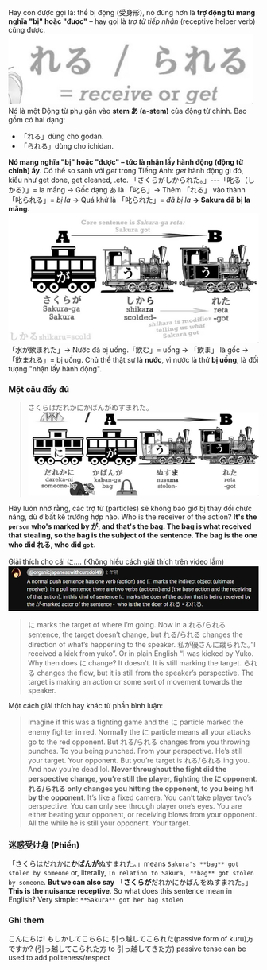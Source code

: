 Hay còn được gọi là: thể bị động (受身形), nó đúng hơn là **trợ động từ mang nghĩa "bị" hoặc "được"** – hay gọi là _trợ từ tiếp nhận_ (receptive helper verb) cũng được.
![Pasted image 20250528153009.png](img/Pasted%20image%2020250528153009.png)
Nó là một Động từ phụ gắn vào **stem あ (a-stem)** của động từ chính. Bao gồm có hai dạng:

- 「れる」dùng cho godan.
- 「られる」dùng cho ichidan.

**Nó mang nghĩa "bị" hoặc "được" – tức là nhận lấy hành động (động từ chính) ấy**. Có thể so sánh với _get_ trong Tiếng Anh: _get_ hành động gì đó, kiểu như get done, get cleaned, .etc.
「さくらがしかられた。」---「叱る（しかる）」= la mắng -> Gốc dạng あ là 「叱ら」-> Thêm 「れる」 vào thành 「叱られる」= _bị la_ -> Quá khứ là 「叱られた」= _đã bị la_ **→ Sakura đã bị la mắng.**
![Pasted image 20250528153037.png](img/Pasted%20image%2020250528153037.png)
「水が飲まれた」→ Nước đã bị uống.「飲む」= uống → 「飲ま」 là gốc → 「飲まれる」= bị uống. Chủ thể thật sự là **nước**, vì nước là thứ **bị uống**, là đối tượng "nhận lấy hành động".

### Một câu đầy đủ

> さくらはだれかにかばんがぬすまれた。
> ![Pasted image 20250528153304.png](img/Pasted%20image%2020250528153304.png)

Hãy luôn nhớ rằng, các trợ từ (particles) sẽ không bao giờ bị thay đổi chức năng, dù ở bất kể trường hợp nào.
Who is the receiver of the action? **It's the `person` who's marked by が, and that's the bag. The bag is what received that stealing, so the bag is the subject of the sentence. The bag is the one who did れる, who did `got`.**

Giải thích cho cái に.... (Không hiểu cách giải thích trên video lắm)
![Pasted image 20250528154117.png](img/Pasted%20image%2020250528154117.png)

> に marks the target of where I’m going. Now in a れる/られる sentence, the target doesn’t change, but れる/られる changes the direction of what’s happening to the speaker. 私が優さんに蹴られた。”I received a kick from yuko”. Or in plain English “I was kicked by Yuko.
> Why then does に change? It doesn’t. It is still marking the target. られる changes the flow, but it is still from the speaker’s perspective. The target is making an action or some sort of movement towards the speaker.

Một cách giải thích hay khác từ phần bình luận:

> Imagine if this was a fighting game and the に particle marked the enemy fighter in red. Normally the に particle means all your attacks go to the red opponent. But れる/られる changes from you throwing punches. To you being punched. From your perspective. He’s still your target. Your opponent. But you’re target is れる/られる ing you. And now you’re dead lol. **Never throughout the fight did the perspective change, you’re still the player, fighting the に opponent. れる/られる only changes you hitting the opponent, to you being hit by the opponent**. It’s like a fixed camera. You can’t take player two’s perspective. You can only see through player one’s eyes. You are either beating your opponent, or receiving blows from your opponent. All the while he is still your opponent. Your target.

### 迷惑受け身 (Phiền)

「さくらはだれかに**かばんが**ぬすまれた。」means `Sakura's **bag** got stolen by someone` or, literally, `In relation to Sakura, **bag** got stolen by someone`. **But we can also say** 「**さくらが**だれかにかばんをぬすまれた。」 **This is the nuisance receptive**. So what does this sentence mean in English? Very simple: `**Sakura** got her bag stolen`

### Ghi them

こんにちは! もしかしてこちらに 引っ越してこられた(passive form of kuru)方ですか? (引っ越してこられた方 to 引っ越してきた方)
passive tense can be used to add politeness/respect
